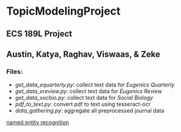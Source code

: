 # TopicModelingProject

## ECS 189L Project
## Austin, Katya, Raghav, Viswaas, & Zeke

### Files:
- *get_data_equarterly.py*: collect text data for *Eugenics Quarterly*
- *get_data_ereview.py*:    collect text data for *Eugenics Review*
- *get_data_socbio.py*:     collect text data for *Social Biology*
- *pdf_to_text.py*:         convert pdf to text using tesseract-ocr
- *data_gathering.py*:      aggregate all preprocessed journal data


[named entity recognition](https://www.depends-on-the-definition.com/text-analysis-with-named-entities/)